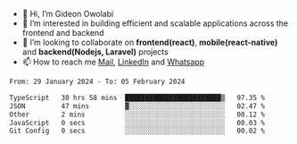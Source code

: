 - 👋 Hi, I’m Gideon Owolabi
- 👀 I’m interested in building efficient and scalable applications across the frontend and backend
- 💞️ I’m looking to collaborate on <b>frontend(react)</b>, <b>mobile(react-native)</b> and <b>backend(Nodejs, Laravel)</b> projects
- 📫 How to reach me <a href="mailto:gideoniyin2021@gmail.com">Mail</a>, <a href="https://www.linkedin.com/in/gideon-owolabi-9b667a232/">LinkedIn</a> and <a href="https://wa.me/2348055377085">Whatsapp</a>

<!---
gude1/gude1 is a ✨ special ✨ repository because its `README.md` (this file) appears on your GitHub profile.
You can click the Preview link to take a look at your changes.
--->

<!--START_SECTION:waka-->

```txt
From: 29 January 2024 - To: 05 February 2024

TypeScript   30 hrs 58 mins  ████████████████████████▒   97.35 %
JSON         47 mins         ▓░░░░░░░░░░░░░░░░░░░░░░░░   02.47 %
Other        2 mins          ░░░░░░░░░░░░░░░░░░░░░░░░░   00.12 %
JavaScript   0 secs          ░░░░░░░░░░░░░░░░░░░░░░░░░   00.03 %
Git Config   0 secs          ░░░░░░░░░░░░░░░░░░░░░░░░░   00.02 %
```

<!--END_SECTION:waka-->
